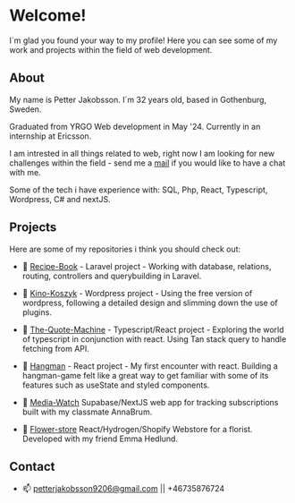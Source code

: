 # Welcome!

I´m glad you found your way to my profile! Here you can see some of my work and projects within the field of web development. 

## About

My name is Petter Jakobsson. I´m 32 years old, based in Gothenburg, Sweden. 

Graduated from YRGO Web development in May '24. Currently in an internship at Ericsson.

I am intrested in all things related to web, right now I am looking for new challenges within the field - send me a [mail](mailto:petterjakobsson9206@gmail.com) if you would like to have a chat with me.  

Some of the tech i have experience with: SQL, Php, React, Typescript, Wordpress, C# and nextJS.

## Projects

Here are some of my repositories i think you should check out: 

- 🌱 [Recipe-Book](https://github.com/jaken92/Recipes-Book) - Laravel project - Working with database, relations, routing, controllers and querybuilding in Laravel.

- 🌱 [Kino-Koszyk](https://github.com/jaken92/Kino-wp) - Wordpress project - Using the free version of wordpress, following a detailed design and slimming down the use of plugins. 

- 🌱 [The-Quote-Machine](https://github.com/jaken92/ZenQuoteMachine) - Typescript/React project - Exploring the world of typescript in conjunction with react. Using Tan stack query to handle fetching from API. 

- 🌱 [Hangman](https://github.com/jaken92/hangman) - React project - My first encounter with react. Building a hangman-game felt like a great way to get familiar with some of its features such as useState and styled components. 

- 🌱 [Media-Watch](https://github.com/AnnaBrum/media-watch) Supabase/NextJS web app for tracking subscriptions built with my classmate AnnaBrum.

- 🌱 [Flower-store](https://github.com/jaken92/flower-store) React/Hydrogen/Shopify Webstore for a florist. Developed with my friend Emma Hedlund.  

## Contact

- 📫  [petterjakobsson9206@gmail.com](mailto:petterjakobsson9206@gmail.com) || +46735876724
